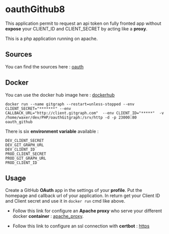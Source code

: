 # oauthGithub8

This application permit to request an api token on fully fronted app without **expose** your CLIENT_ID and CLIENT_SECRET by acting like a **proxy**.

This is a php application running on apache.

## Sources

You can find the sources here : [oauth](https://github.com/Bulliby/oauthGithub)

## Docker

You can use the docker hub image here : [dockerhub](https://hub.docker.com/r/waxer/oauth_github)

```shell
docker run --name gitgraph --restart=unless-stopped --env CLIENT_SECRET="*******" --env  CALLBACK_URL="http://client.gitgraph.com"  --env CLIENT_ID="*****"  -v /home/waxer/dev/PHP/oauthGitgraph:/srv/http -d -p 23000:80 oauth_github
```

There is six **environment variable** available :

```shell
DEV_CLIENT_SECRET
DEV_GIT_GRAPH_URL
DEV_CLIENT_ID
PROD_CLIENT_SECRET
PROD_GIT_GRAPH_URL
PROD_CLIENT_ID
```

## Usage

Create a GitHub **OAuth** app in the settings of your **profile**. Put the homepage and callback url of your application. In return get your Client ID and Client secret and use it in `docker run` cmd like above.

- Follow this link for configure an **Apache proxy** who serve your different docker **container** : [apache_proxy](https://github.com/Bulliby/development/blob/master/web-server.md).

- Follow this link to configure an ssl connection with **certbot** : [https](https://github.com/Bulliby/development/blob/master/certbot.md)

